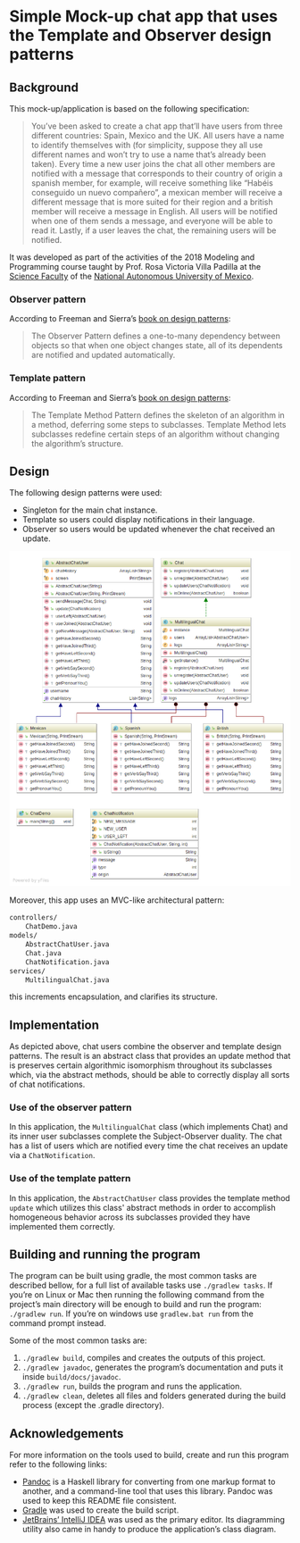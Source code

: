 # Simple Mock-up chat app that uses the Template and Observer design patterns

## Background

This mock-up/application is based on the following specification:

> You’ve been asked to create a chat app that’ll have users from three
> different countries: Spain, Mexico and the UK. All users have a name
> to identify themselves with (for simplicity, suppose they all use
> different names and won’t try to use a name that’s already been
> taken). Every time a new user joins the chat all other members are
> notified with a message that corresponds to their country of origin a
> spanish member, for example, will receive something like “Habéis
> conseguido un nuevo compañero”, a mexican member will receive a
> different message that is more suited for their region and a british
> member will receive a message in English. All users will be notified
> when one of them sends a message, and everyone will be able to read
> it. Lastly, if a user leaves the chat, the remaining users will be
> notified.

It was developed as part of the activities of the 2018 Modeling and
Programming course taught by Prof. Rosa Victoria Villa Padilla at the
[Science Faculty](http://www.fciencias.unam.mx/) of the [National
Autonomous University of Mexico](https://www.unam.mx/).

### Observer pattern

According to Freeman and Sierra’s [book on design
patterns](https://g.co/kgs/ycnzMg):

> The Observer Pattern defines a one-to-many dependency between objects
> so that when one object changes state, all of its dependents are
> notified and updated automatically.

### Template pattern

According to Freeman and Sierra’s [book on design
patterns](https://g.co/kgs/ycnzMg):

> The Template Method Pattern defines the skeleton of an algorithm in a
> method, deferring some steps to subclasses. Template Method lets
> subclasses redefine certain steps of an algorithm without changing the
> algorithm’s structure.

## Design

The following design patterns were used:

- Singleton for the main chat instance.
- Template so users could display notifications in their language.
- Observer so users would be updated whenever the chat received an update.

![UML class diagram](media/classes.png)

Moreover, this app uses an MVC-like architectural pattern:

    controllers/
        ChatDemo.java
    models/
        AbstractChatUser.java
        Chat.java
        ChatNotification.java
    services/
        MultilingualChat.java

this increments encapsulation, and clarifies its structure.

## Implementation

As depicted above, chat users combine the observer and template design patterns. The result is an abstract class that provides an update method that is preserves certain algorithmic isomorphism throughout its subclasses which, via the abstract methods, should be able to correctly display all sorts of chat notifications.

### Use of the observer pattern

In this application, the `MultilingualChat` class (which implements Chat) and its inner user subclasses complete the Subject-Observer duality. The chat has a list of users which are notified every time the chat receives an update via a `ChatNotification`.

### Use of the template pattern

In this application, the `AbstractChatUser` class provides the template method `update` which utilizes this class' abstract methods in order to accomplish homogeneous behavior across its subclasses provided they have implemented them correctly.

## Building and running the program

The program can be built using gradle, the most common tasks are
described bellow, for a full list of available tasks use `./gradlew
tasks`. If you’re on Linux or Mac then running the following command
from the project’s main directory will be enough to build and run the
program: `./gradlew run`. If you’re on windows use `gradlew.bat run`
from the command prompt instead.

Some of the most common tasks are:

1. `./gradlew build`, compiles and creates the outputs of this project.
2. `./gradlew javadoc`, generates the program’s documentation and puts
    it inside `build/docs/javadoc`.
3. `./gradlew run`, builds the program and runs the application.
4. `./gradlew clean`, deletes all files and folders generated during
    the build process (except the .gradle directory).

## Acknowledgements

For more information on the tools used to build, create and run this
program refer to the following links:

- [Pandoc](https://pandoc.org/) is a Haskell library for converting
  from one markup format to another, and a command-line tool that uses
  this library. Pandoc was used to keep this README file consistent.
- [Gradle](https://gradle.org/) was used to create the build script.
- [JetBrains’ IntelliJ IDEA](https://www.jetbrains.com/idea/) was used
  as the primary editor. Its diagramming utility also came in handy to
  produce the application’s class diagram.
